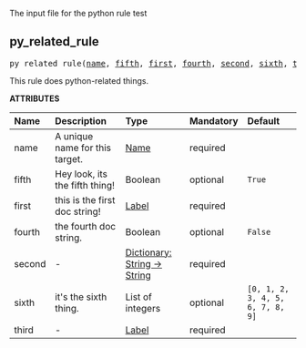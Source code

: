 <!-- Generated with Stardoc: http://skydoc.bazel.build -->

The input file for the python rule test

<a id="py_related_rule"></a>

## py_related_rule

<pre>
py_related_rule(<a href="#py_related_rule-name">name</a>, <a href="#py_related_rule-fifth">fifth</a>, <a href="#py_related_rule-first">first</a>, <a href="#py_related_rule-fourth">fourth</a>, <a href="#py_related_rule-second">second</a>, <a href="#py_related_rule-sixth">sixth</a>, <a href="#py_related_rule-third">third</a>)
</pre>

This rule does python-related things.

**ATTRIBUTES**


| Name  | Description | Type | Mandatory | Default |
| :------------- | :------------- | :------------- | :------------- | :------------- |
| <a id="py_related_rule-name"></a>name |  A unique name for this target.   | <a href="https://bazel.build/concepts/labels#target-names">Name</a> | required |  |
| <a id="py_related_rule-fifth"></a>fifth |  Hey look, its the fifth thing!   | Boolean | optional | <code>True</code> |
| <a id="py_related_rule-first"></a>first |  this is the first doc string!   | <a href="https://bazel.build/concepts/labels">Label</a> | required |  |
| <a id="py_related_rule-fourth"></a>fourth |  the fourth doc string.   | Boolean | optional | <code>False</code> |
| <a id="py_related_rule-second"></a>second |  -   | <a href="https://bazel.build/rules/lib/dict">Dictionary: String -> String</a> | required |  |
| <a id="py_related_rule-sixth"></a>sixth |  it's the sixth thing.   | List of integers | optional | <code>[0, 1, 2, 3, 4, 5, 6, 7, 8, 9]</code> |
| <a id="py_related_rule-third"></a>third |  -   | <a href="https://bazel.build/concepts/labels">Label</a> | required |  |


